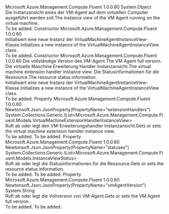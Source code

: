 <Type Name="VirtualMachineAgentInstanceView" FullName="Microsoft.Azure.Management.Compute.Fluent.Models.VirtualMachineAgentInstanceView">
  <TypeSignature Language="C#" Value="public class VirtualMachineAgentInstanceView" />
  <TypeSignature Language="ILAsm" Value=".class public auto ansi beforefieldinit VirtualMachineAgentInstanceView extends System.Object" />
  <TypeSignature Language="DocId" Value="T:Microsoft.Azure.Management.Compute.Fluent.Models.VirtualMachineAgentInstanceView" />
  <TypeSignature Language="VB.NET" Value="Public Class VirtualMachineAgentInstanceView" />
  <TypeSignature Language="F#" Value="type VirtualMachineAgentInstanceView = class" />
  <AssemblyInfo>
    <AssemblyName>Microsoft.Azure.Management.Compute.Fluent</AssemblyName>
    <AssemblyVersion>1.0.0.60</AssemblyVersion>
  </AssemblyInfo>
  <Base>
    <BaseTypeName>System.Object</BaseTypeName>
  </Base>
  <Interfaces />
  <Docs>
    <summary>
            <span data-ttu-id="4831a-101">Die Instanzansicht eines der VM-Agent auf dem virtuellen Computer ausgeführt werden soll.</span><span class="sxs-lookup"><span data-stu-id="4831a-101">The instance view of the VM Agent running on the virtual machine.</span></span>
            </summary>
    <remarks>To be added.</remarks>
  </Docs>
  <Members>
    <Member MemberName=".ctor">
      <MemberSignature Language="C#" Value="public VirtualMachineAgentInstanceView ();" />
      <MemberSignature Language="ILAsm" Value=".method public hidebysig specialname rtspecialname instance void .ctor() cil managed" />
      <MemberSignature Language="DocId" Value="M:Microsoft.Azure.Management.Compute.Fluent.Models.VirtualMachineAgentInstanceView.#ctor" />
      <MemberSignature Language="VB.NET" Value="Public Sub New ()" />
      <MemberType>Constructor</MemberType>
      <AssemblyInfo>
        <AssemblyName>Microsoft.Azure.Management.Compute.Fluent</AssemblyName>
        <AssemblyVersion>1.0.0.60</AssemblyVersion>
      </AssemblyInfo>
      <Parameters />
      <Docs>
        <summary>
            <span data-ttu-id="4831a-102">Initialisiert eine neue Instanz der VirtualMachineAgentInstanceView-Klasse.</span><span class="sxs-lookup"><span data-stu-id="4831a-102">Initializes a new instance of the VirtualMachineAgentInstanceView class.</span></span>
            </summary>
        <remarks>To be added.</remarks>
      </Docs>
    </Member>
    <Member MemberName=".ctor">
      <MemberSignature Language="C#" Value="public VirtualMachineAgentInstanceView (string vmAgentVersion = null, System.Collections.Generic.IList&lt;Microsoft.Azure.Management.Compute.Fluent.Models.VirtualMachineExtensionHandlerInstanceView&gt; extensionHandlers = null, System.Collections.Generic.IList&lt;Microsoft.Azure.Management.Compute.Fluent.Models.InstanceViewStatus&gt; statuses = null);" />
      <MemberSignature Language="ILAsm" Value=".method public hidebysig specialname rtspecialname instance void .ctor(string vmAgentVersion, class System.Collections.Generic.IList`1&lt;class Microsoft.Azure.Management.Compute.Fluent.Models.VirtualMachineExtensionHandlerInstanceView&gt; extensionHandlers, class System.Collections.Generic.IList`1&lt;class Microsoft.Azure.Management.Compute.Fluent.Models.InstanceViewStatus&gt; statuses) cil managed" />
      <MemberSignature Language="DocId" Value="M:Microsoft.Azure.Management.Compute.Fluent.Models.VirtualMachineAgentInstanceView.#ctor(System.String,System.Collections.Generic.IList{Microsoft.Azure.Management.Compute.Fluent.Models.VirtualMachineExtensionHandlerInstanceView},System.Collections.Generic.IList{Microsoft.Azure.Management.Compute.Fluent.Models.InstanceViewStatus})" />
      <MemberSignature Language="VB.NET" Value="Public Sub New (Optional vmAgentVersion As String = null, Optional extensionHandlers As IList(Of VirtualMachineExtensionHandlerInstanceView) = null, Optional statuses As IList(Of InstanceViewStatus) = null)" />
      <MemberSignature Language="F#" Value="new Microsoft.Azure.Management.Compute.Fluent.Models.VirtualMachineAgentInstanceView : string * System.Collections.Generic.IList&lt;Microsoft.Azure.Management.Compute.Fluent.Models.VirtualMachineExtensionHandlerInstanceView&gt; * System.Collections.Generic.IList&lt;Microsoft.Azure.Management.Compute.Fluent.Models.InstanceViewStatus&gt; -&gt; Microsoft.Azure.Management.Compute.Fluent.Models.VirtualMachineAgentInstanceView" Usage="new Microsoft.Azure.Management.Compute.Fluent.Models.VirtualMachineAgentInstanceView (vmAgentVersion, extensionHandlers, statuses)" />
      <MemberType>Constructor</MemberType>
      <AssemblyInfo>
        <AssemblyName>Microsoft.Azure.Management.Compute.Fluent</AssemblyName>
        <AssemblyVersion>1.0.0.60</AssemblyVersion>
      </AssemblyInfo>
      <Parameters>
        <Parameter Name="vmAgentVersion" Type="System.String" />
        <Parameter Name="extensionHandlers" Type="System.Collections.Generic.IList&lt;Microsoft.Azure.Management.Compute.Fluent.Models.VirtualMachineExtensionHandlerInstanceView&gt;" />
        <Parameter Name="statuses" Type="System.Collections.Generic.IList&lt;Microsoft.Azure.Management.Compute.Fluent.Models.InstanceViewStatus&gt;" />
      </Parameters>
      <Docs>
        <param name="vmAgentVersion"><span data-ttu-id="4831a-103">Die vollständige Version des VM-Agent.</span><span class="sxs-lookup"><span data-stu-id="4831a-103">The VM Agent full version.</span></span></param>
        <param name="extensionHandlers"><span data-ttu-id="4831a-104">Die virtuelle Maschine Erweiterung Handler Instanzansicht.</span><span class="sxs-lookup"><span data-stu-id="4831a-104">The virtual machine extension handler instance view.</span></span></param>
        <param name="statuses"><span data-ttu-id="4831a-105">Die Statusinformationen für die Ressource.</span><span class="sxs-lookup"><span data-stu-id="4831a-105">The resource status information.</span></span></param>
        <summary>
            <span data-ttu-id="4831a-106">Initialisiert eine neue Instanz der VirtualMachineAgentInstanceView-Klasse.</span><span class="sxs-lookup"><span data-stu-id="4831a-106">Initializes a new instance of the VirtualMachineAgentInstanceView class.</span></span>
            </summary>
        <remarks>To be added.</remarks>
      </Docs>
    </Member>
    <Member MemberName="ExtensionHandlers">
      <MemberSignature Language="C#" Value="public System.Collections.Generic.IList&lt;Microsoft.Azure.Management.Compute.Fluent.Models.VirtualMachineExtensionHandlerInstanceView&gt; ExtensionHandlers { get; set; }" />
      <MemberSignature Language="ILAsm" Value=".property instance class System.Collections.Generic.IList`1&lt;class Microsoft.Azure.Management.Compute.Fluent.Models.VirtualMachineExtensionHandlerInstanceView&gt; ExtensionHandlers" />
      <MemberSignature Language="DocId" Value="P:Microsoft.Azure.Management.Compute.Fluent.Models.VirtualMachineAgentInstanceView.ExtensionHandlers" />
      <MemberSignature Language="VB.NET" Value="Public Property ExtensionHandlers As IList(Of VirtualMachineExtensionHandlerInstanceView)" />
      <MemberSignature Language="F#" Value="member this.ExtensionHandlers : System.Collections.Generic.IList&lt;Microsoft.Azure.Management.Compute.Fluent.Models.VirtualMachineExtensionHandlerInstanceView&gt; with get, set" Usage="Microsoft.Azure.Management.Compute.Fluent.Models.VirtualMachineAgentInstanceView.ExtensionHandlers" />
      <MemberType>Property</MemberType>
      <AssemblyInfo>
        <AssemblyName>Microsoft.Azure.Management.Compute.Fluent</AssemblyName>
        <AssemblyVersion>1.0.0.60</AssemblyVersion>
      </AssemblyInfo>
      <Attributes>
        <Attribute>
          <AttributeName>Newtonsoft.Json.JsonProperty(PropertyName="extensionHandlers")</AttributeName>
        </Attribute>
      </Attributes>
      <ReturnValue>
        <ReturnType>System.Collections.Generic.IList&lt;Microsoft.Azure.Management.Compute.Fluent.Models.VirtualMachineExtensionHandlerInstanceView&gt;</ReturnType>
      </ReturnValue>
      <Docs>
        <summary>
            <span data-ttu-id="4831a-107">Ruft ab oder legt den VM-Erweiterungshandler Instanzansicht.</span><span class="sxs-lookup"><span data-stu-id="4831a-107">Gets or sets the virtual machine extension handler instance view.</span></span>
            </summary>
        <value>To be added.</value>
        <remarks>To be added.</remarks>
      </Docs>
    </Member>
    <Member MemberName="Statuses">
      <MemberSignature Language="C#" Value="public System.Collections.Generic.IList&lt;Microsoft.Azure.Management.Compute.Fluent.Models.InstanceViewStatus&gt; Statuses { get; set; }" />
      <MemberSignature Language="ILAsm" Value=".property instance class System.Collections.Generic.IList`1&lt;class Microsoft.Azure.Management.Compute.Fluent.Models.InstanceViewStatus&gt; Statuses" />
      <MemberSignature Language="DocId" Value="P:Microsoft.Azure.Management.Compute.Fluent.Models.VirtualMachineAgentInstanceView.Statuses" />
      <MemberSignature Language="VB.NET" Value="Public Property Statuses As IList(Of InstanceViewStatus)" />
      <MemberSignature Language="F#" Value="member this.Statuses : System.Collections.Generic.IList&lt;Microsoft.Azure.Management.Compute.Fluent.Models.InstanceViewStatus&gt; with get, set" Usage="Microsoft.Azure.Management.Compute.Fluent.Models.VirtualMachineAgentInstanceView.Statuses" />
      <MemberType>Property</MemberType>
      <AssemblyInfo>
        <AssemblyName>Microsoft.Azure.Management.Compute.Fluent</AssemblyName>
        <AssemblyVersion>1.0.0.60</AssemblyVersion>
      </AssemblyInfo>
      <Attributes>
        <Attribute>
          <AttributeName>Newtonsoft.Json.JsonProperty(PropertyName="statuses")</AttributeName>
        </Attribute>
      </Attributes>
      <ReturnValue>
        <ReturnType>System.Collections.Generic.IList&lt;Microsoft.Azure.Management.Compute.Fluent.Models.InstanceViewStatus&gt;</ReturnType>
      </ReturnValue>
      <Docs>
        <summary>
            <span data-ttu-id="4831a-108">Ruft ab oder legt die Statusinformationen für die Ressource.</span><span class="sxs-lookup"><span data-stu-id="4831a-108">Gets or sets the resource status information.</span></span>
            </summary>
        <value>To be added.</value>
        <remarks>To be added.</remarks>
      </Docs>
    </Member>
    <Member MemberName="VmAgentVersion">
      <MemberSignature Language="C#" Value="public string VmAgentVersion { get; set; }" />
      <MemberSignature Language="ILAsm" Value=".property instance string VmAgentVersion" />
      <MemberSignature Language="DocId" Value="P:Microsoft.Azure.Management.Compute.Fluent.Models.VirtualMachineAgentInstanceView.VmAgentVersion" />
      <MemberSignature Language="VB.NET" Value="Public Property VmAgentVersion As String" />
      <MemberSignature Language="F#" Value="member this.VmAgentVersion : string with get, set" Usage="Microsoft.Azure.Management.Compute.Fluent.Models.VirtualMachineAgentInstanceView.VmAgentVersion" />
      <MemberType>Property</MemberType>
      <AssemblyInfo>
        <AssemblyName>Microsoft.Azure.Management.Compute.Fluent</AssemblyName>
        <AssemblyVersion>1.0.0.60</AssemblyVersion>
      </AssemblyInfo>
      <Attributes>
        <Attribute>
          <AttributeName>Newtonsoft.Json.JsonProperty(PropertyName="vmAgentVersion")</AttributeName>
        </Attribute>
      </Attributes>
      <ReturnValue>
        <ReturnType>System.String</ReturnType>
      </ReturnValue>
      <Docs>
        <summary>
            <span data-ttu-id="4831a-109">Ruft ab oder legt die Vollversion von VM-Agent.</span><span class="sxs-lookup"><span data-stu-id="4831a-109">Gets or sets the VM Agent full version.</span></span>
            </summary>
        <value>To be added.</value>
        <remarks>To be added.</remarks>
      </Docs>
    </Member>
  </Members>
</Type>